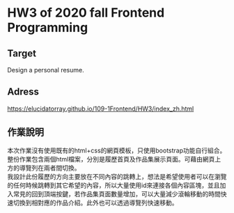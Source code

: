 # HW3 of 2020 fall Frontend Programming
## Target
Design a personal resume.
## Adress
https://elucidatorray.github.io/109-1Frontend/HW3/index_zh.html
## 作業說明
本次作業沒有使用既有的html+css的網頁模板，只使用bootstrap功能自行組合。整份作業包含兩個html檔案，分別是履歷首頁及作品集展示頁面。可藉由網頁上方的導覽列在兩者間切換。<br>
我設計此份履歷的方向主要放在不同內容的跳轉上，想法是希望使用者可以在瀏覽的任何時候跳轉到其它希望的內容，所以大量使用id來連接各個內容區塊，並且加入常見的回到頂端按鍵，若作品集頁面數量增加，可以大量減少滾輪移動的時間快速切換到相對應的作品介紹。此外也可以透過導覽列快速移動。<br>
